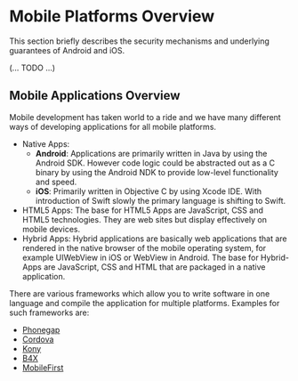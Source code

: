# Mobile Platforms Overview

This section briefly describes the security mechanisms and underlying guarantees of Android and iOS.

(... TODO ...)

## Mobile Applications Overview

Mobile development has taken world to a ride and we have many different ways of developing applications for all mobile platforms.

* Native Apps:
   * **Android**: Applications are primarily written in Java by using the Android SDK. However code logic could be abstracted out as a C binary by using the Android NDK to provide low-level functionality and speed.
   * **iOS**: Primarily written in Objective C by using Xcode IDE. With introduction of Swift slowly the primary language is shifting to Swift.
* HTML5 Apps: The base for HTML5 Apps are JavaScript, CSS and HTML5 technologies. They are web sites but display effectively on mobile devices.
* Hybrid Apps: Hybrid applications are basically web applications that are rendered in the native browser of the mobile operating system, for example UIWebView in iOS or WebView in Android. The base for Hybrid-Apps are JavaScript, CSS and HTML that are packaged in a native application.

There are various frameworks which allow you to write software in one language and compile the application for multiple platforms. Examples for such frameworks are:
* [Phonegap](http://phonegap.com/)
* [Cordova](https://cordova.apache.org/)
* [Kony](http://www.kony.com/)
* [B4X](https://www.b4x.com/)
* [MobileFirst](https://www.ibm.com/developerworks/downloads/ws/worklight/)
